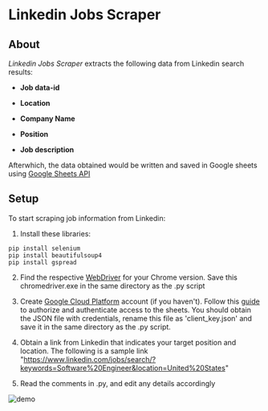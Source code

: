 # Linkedin Jobs Scraper

## About
*Linkedin Jobs Scraper* extracts the following data from Linkedin search results:
- **Job data-id**

- **Location**

- **Company Name**

- **Position**

- **Job description**

Afterwhich, the data obtained would be written and saved in Google sheets using [Google Sheets API](https://developers.google.com/sheets/api) 
## Setup
To start scraping job information from Linkedin: 
1) Install these libraries: 
```
pip install selenium
pip install beautifulsoup4
pip install gspread
```
2) Find the respective [WebDriver](https://chromedriver.chromium.org/downloads) for your Chrome version. Save this chromedriver.exe in the same directory as the .py script 

3) Create [Google Cloud Platform](https://cloud.google.com/) account (if you haven't). Follow this [guide](https://gspread.readthedocs.io/en/latest/oauth2.html#) to authorize and authenticate access to the sheets. You should obtain the JSON file with credentials, rename this file as 'client_key.json' and save it in the same directory as the .py script.

4) Obtain a link from Linkedin that indicates your target position and location. The following is a sample link "https://www.linkedin.com/jobs/search/?keywords=Software%20Engineer&location=United%20States"

5) Read the comments in .py, and edit any details accordingly

![demo](https://user-images.githubusercontent.com/76123658/104187049-449b1e00-5452-11eb-9bb4-b28860daeee8.gif)
